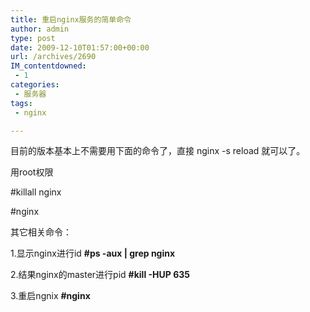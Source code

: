 ```yaml
---
title: 重启nginx服务的简单命令
author: admin
type: post
date: 2009-12-10T01:57:00+00:00
url: /archives/2690
IM_contentdowned:
 - 1
categories:
 - 服务器
tags:
 - nginx

---
```

目前的版本基本上不需要用下面的命令了，直接 nginx -s reload 就可以了。

用root权限

#killall nginx

#nginx

其它相关命令：

1.显示nginx进行id
**#ps -aux | grep nginx**

2.结果nginx的master进行pid
**#kill -HUP 635**

3.重启ngnix
**#nginx**